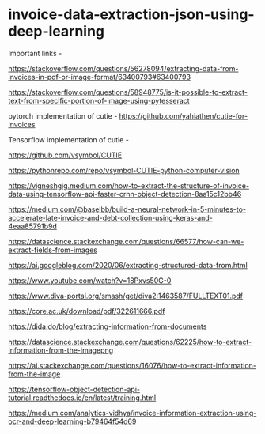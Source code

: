 # invoice-data-extraction-json-using-deep-learning


Important links - 

https://stackoverflow.com/questions/56278094/extracting-data-from-invoices-in-pdf-or-image-format/63400793#63400793

https://stackoverflow.com/questions/58948775/is-it-possible-to-extract-text-from-specific-portion-of-image-using-pytesseract

pytorch implementation of cutie - 
https://github.com/yahiathen/cutie-for-invoices

Tensorflow implementation of cutie - 

https://github.com/vsymbol/CUTIE

https://pythonrepo.com/repo/vsymbol-CUTIE-python-computer-vision

https://vigneshgig.medium.com/how-to-extract-the-structure-of-invoice-data-using-tensorflow-api-faster-crnn-object-detection-8aa15c12bb46

https://medium.com/@baselbb/build-a-neural-network-in-5-minutes-to-accelerate-late-invoice-and-debt-collection-using-keras-and-4eaa85791b9d

https://datascience.stackexchange.com/questions/66577/how-can-we-extract-fields-from-images

https://ai.googleblog.com/2020/06/extracting-structured-data-from.html

https://www.youtube.com/watch?v=18Pxvs50G-0

https://www.diva-portal.org/smash/get/diva2:1463587/FULLTEXT01.pdf

https://core.ac.uk/download/pdf/322611666.pdf

https://dida.do/blog/extracting-information-from-documents

https://datascience.stackexchange.com/questions/62225/how-to-extract-information-from-the-imagepng

https://ai.stackexchange.com/questions/16076/how-to-extract-information-from-the-image

https://tensorflow-object-detection-api-tutorial.readthedocs.io/en/latest/training.html

https://medium.com/analytics-vidhya/invoice-information-extraction-using-ocr-and-deep-learning-b79464f54d69


